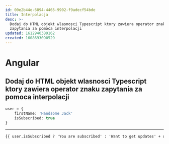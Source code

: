```yaml
---
id: 00e2b44e-6894-4465-9902-f9adecf54bde
title: Interpolacja
desc: >-
  Dodaj do HTML objekt wlasnosci Typescript ktory zawiera operator znaku
  zapytania za pomoca interpolacji
updated: 1612940389162
created: 1608693090529
---
```

# Angular

## Dodaj do HTML objekt wlasnosci Typescript ktory zawiera operator znaku zapytania za pomoca interpolacji

```ts
user = {
    firstName: 'Handsome Jack'
    isSubscribed: true
}
```
---
```html
{{ user.isSubscribed ? 'You are subscribed' : 'Want to get updates' + user.firstName }}
```
